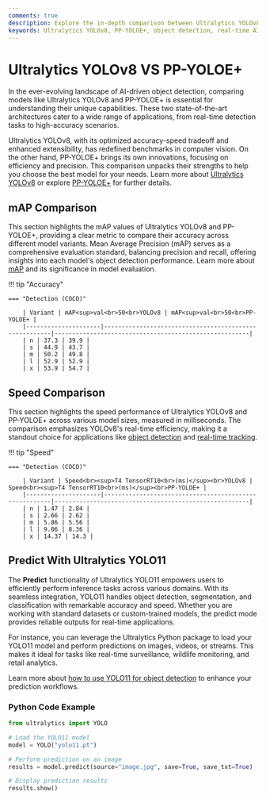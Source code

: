 ```yaml
---
comments: true
description: Explore the in-depth comparison between Ultralytics YOLOv8 and PP-YOLOE+, two cutting-edge models in object detection. Discover their performance in real-time AI applications, edge AI deployments, and computer vision tasks, highlighting speed, accuracy, and versatility.
keywords: Ultralytics YOLOv8, PP-YOLOE+, object detection, real-time AI, edge AI, computer vision, YOLO models, AI comparison
---
```


# Ultralytics YOLOv8 VS PP-YOLOE+

In the ever-evolving landscape of AI-driven object detection, comparing models like Ultralytics YOLOv8 and PP-YOLOE+ is essential for understanding their unique capabilities. These two state-of-the-art architectures cater to a wide range of applications, from real-time detection tasks to high-accuracy scenarios.

Ultralytics YOLOv8, with its optimized accuracy-speed tradeoff and enhanced extensibility, has redefined benchmarks in computer vision. On the other hand, PP-YOLOE+ brings its own innovations, focusing on efficiency and precision. This comparison unpacks their strengths to help you choose the best model for your needs. Learn more about [Ultralytics YOLOv8](https://docs.ultralytics.com/models/yolov8/) or explore [PP-YOLOE+](https://github.com/PaddlePaddle/PaddleDetection) for further details.


## mAP Comparison

This section highlights the mAP values of Ultralytics YOLOv8 and PP-YOLOE+, providing a clear metric to compare their accuracy across different model variants. Mean Average Precision (mAP) serves as a comprehensive evaluation standard, balancing precision and recall, offering insights into each model's object detection performance. Learn more about [mAP](https://www.ultralytics.com/glossary/mean-average-precision-map) and its significance in model evaluation.


!!! tip "Accuracy"

	=== "Detection (COCO)"

		| Variant | mAP<sup>val<br>50<br>YOLOv8 | mAP<sup>val<br>50<br>PP-YOLOE+ |
		|---------------------|-------------------------------------------------------|-------------------------------------------------------|
		| n | 37.3 | 39.9 |
		| s | 44.9 | 43.7 |
		| m | 50.2 | 49.8 |
		| l | 52.9 | 52.9 |
		| x | 53.9 | 54.7 |
		

## Speed Comparison

This section highlights the speed performance of Ultralytics YOLOv8 and PP-YOLOE+ across various model sizes, measured in milliseconds. The comparison emphasizes YOLOv8's real-time efficiency, making it a standout choice for applications like [object detection](https://docs.ultralytics.com/tasks/detect/) and [real-time tracking](https://docs.ultralytics.com/modes/track/).


!!! tip "Speed"

	=== "Detection (COCO)"

		| Variant | Speed<br><sup>T4 TensorRT10<br>(ms)</sup><br>YOLOv8 | Speed<br><sup>T4 TensorRT10<br>(ms)</sup><br>PP-YOLOE+ |
		|---------------------|-------------------------------------------------------|-------------------------------------------------------|
		| n | 1.47 | 2.84 |
		| s | 2.66 | 2.62 |
		| m | 5.86 | 5.56 |
		| l | 9.06 | 8.36 |
		| x | 14.37 | 14.3 |

## Predict With Ultralytics YOLO11

The **Predict** functionality of Ultralytics YOLO11 empowers users to efficiently perform inference tasks across various domains. With its seamless integration, YOLO11 handles object detection, segmentation, and classification with remarkable accuracy and speed. Whether you are working with standard datasets or custom-trained models, the predict mode provides reliable outputs for real-time applications.

For instance, you can leverage the Ultralytics Python package to load your YOLO11 model and perform predictions on images, videos, or streams. This makes it ideal for tasks like real-time surveillance, wildlife monitoring, and retail analytics.

Learn more about [how to use YOLO11 for object detection](https://www.ultralytics.com/blog/how-to-use-ultralytics-yolo11-for-object-detection) to enhance your prediction workflows.

### Python Code Example

```python
from ultralytics import YOLO

# Load the YOLO11 model
model = YOLO("yolo11.pt")

# Perform prediction on an image
results = model.predict(source="image.jpg", save=True, save_txt=True)

# Display prediction results
results.show()
```
